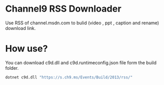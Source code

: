 # Channel9 RSS Downloader
Use RSS of channel.msdn.com to bulid (video , ppt , caption and rename) download link.

# How use?
You can download c9d.dll and c9d.runtimeconfig.json file form the build folder.
``` bash
dotnet c9d.dll "https://s.ch9.ms/Events/Build/2013/rss/"
```

